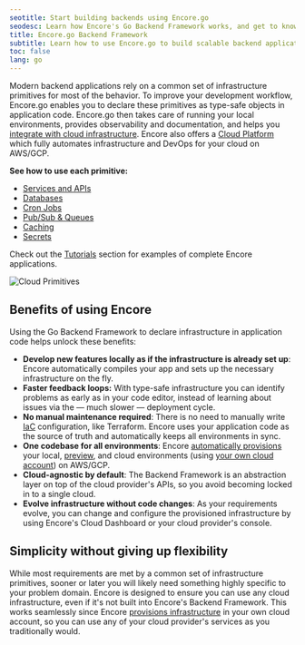 ```yaml
---
seotitle: Start building backends using Encore.go
seodesc: Learn how Encore's Go Backend Framework works, and get to know the powerful features that help you build cloud backend applications easier than ever before.
title: Encore.go Backend Framework
subtitle: Learn how to use Encore.go to build scalable backend applications and distributed systems
toc: false
lang: go
---
```


Modern backend applications rely on a common set of infrastructure primitives for most of the behavior. To improve your development workflow, Encore.go enables you to declare these primitives as type-safe objects in application code. Encore.go then takes care of running your local environments, provides observability and documentation, and helps you [integrate with cloud infrastructure](/docs/deploy/infra). Encore also offers a [Cloud Platform](/use-cases/devops-automation) which fully automates infrastructure and DevOps for your cloud on AWS/GCP.

**See how to use each primitive:**
- [Services and APIs](/docs/primitives/services-and-apis)
- [Databases](/docs/primitives/databases)
- [Cron Jobs](/docs/primitives/cron-jobs)
- [Pub/Sub & Queues](/docs/primitives/pubsub)
- [Caching](/docs/primitives/caching)
- [Secrets](/docs/primitives/secrets)

Check out the [Tutorials](/docs/tutorials) section for examples of complete Encore applications.

<img src="/assets/docs/primitives.png" title="Cloud Primitives" className="noshadow mx-auto d:w-1/2"/>

## Benefits of using Encore

Using the Go Backend Framework to declare infrastructure in application code helps unlock these benefits:

- **Develop new features locally as if the infrastructure is already set up**: Encore automatically compiles your app and sets up the necessary infrastructure on the fly.
- **Faster feedback loops:** With type-safe infrastructure you can identify problems as early as in your code editor, instead of learning about issues via the — much slower — deployment cycle.
- **No manual maintenance required**: There is no need to manually write [IaC](/resources/infrastructure-as-code) configuration, like Terraform. Encore uses your application code as the source of truth and automatically keeps all environments in sync.
- **One codebase for all environments**: Encore [automatically provisions](/docs/deploy/infra) your local, [preview](/docs/deploy/preview-environments), and cloud environments (using [your own cloud account](/docs/deploy/own-cloud)) on AWS/GCP.
- **Cloud-agnostic by default**: The Backend Framework is an abstraction layer on top of the cloud provider's APIs, so you avoid becoming locked in to a single cloud.
- **Evolve infrastructure without code changes**: As your requirements evolve, you can change and configure the provisioned infrastructure by using Encore's Cloud Dashboard or your cloud provider's console.

## Simplicity without giving up flexibility

While most requirements are met by a common set of infrastructure primitives, sooner or later you will likely need something highly specific to your problem domain. Encore is designed to ensure you can use any cloud infrastructure, even if it's not built into Encore's Backend Framework. This works seamlessly since Encore [provisions infrastructure](/docs/deploy/infra) in your own cloud account, so you can use any of your cloud provider's services as you traditionally would.
